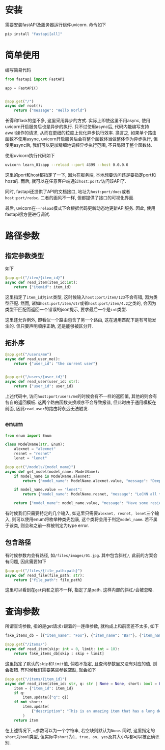 # 安装

需要安装fastAPI及服务器运行组件uvicorn. 命令如下

```bash
pip install "fastapi[all]"
```

# 简单使用


编写简易代码

```python
from fastapi import FastAPI

app = FastAPI()


@app.get("/")
async def root():
    return {"message": "Hello World"}
```

长得和flask的差不多, 这里采用异步的方式. 实际上即使这里不用async, 使用uvicorn开启服务后也是异步的执行. 只不过使用async后, 代码内能编写支持await操作的请求, 从而在更细的粒度上优化异步执行效率. 换言之, 如果单个路由函数不使用async, uvicorn开启服务后会将整个函数体当做整体作为异步执行, 但使用async后, 我们可以更加精细地调控异步执行范围, 不只局限于整个函数体.

使用uvicorn执行代码如下

```bash
uvicorn learn_01:app --reload --port 4399 --host 0.0.0.0
```

这里的port和host都指定了一下, 因为在服务端, 本地想要访问还是要指定port和host的. 而后, 就可以在任意客户端通过`host:port/`访问该API了.

同时, fastapi还提供了API的文档接口, 地址为`host:port/docs`或者`host:port/redoc`. 二者的画风不一样, 但都提供了接口的可视化界面.

最后, uvicorn在`--reload`模式下会根据代码更新动态地更新API服务. 因此, 使用fastapi很方便进行调试.

# 路径参数

## 指定参数类型

如下

```python
@app.get("/item/{item_id}")
async def read_item(item_id:int):
    return {"itemid": item_id}
```

这里指定了`item_id`为`int`类型, 这时候输入`host:port/item/123`不会有错, 因为类型匹配. 然而, 诸如`host:port/item/str`或者`host:port/item/4.2`之类的, 会因为类型不匹配而返回一个错误的json提示, 要求最后一个是`int`类型.

这里还允许例外, 即看似一个路由包含了另一个路由, 这在通用匹配下是有可能发生的. 但只要声明顺序正确, 还是能够被区分开.

## 拓扑序

```python
@app.get("/users/me")
async def read_user_me():
    return {"user_id": "the current user"}


@app.get("/users/{user_id}")
async def read_user(user_id: str):
    return {"user_id": user_id}
```

上述代码中, 访问`host:port/users/me`的时候会有不一样的返回值, 其他的则会有各自的返回模板. 这两个路由函数交换顺序不会导致报错, 但此时由于通用模板在前面, 因此`read_user`的路由将永远无法触发.

## enum

```python
from enum import Enum

class ModelName(str, Enum):
    alexnet = "alexnet"
    resnet = "resnet"
    lenet = "lenet"

@app.get("/models/{model_name}")
async def get_model(model_name: ModelName):
    if model_name is ModelName.alexnet:
        return {"model_name": ModelName.alexnet.value, "message": "Deep Learning FTW!"}

    if model_name.value == "lenet":
        return {"model_name": ModelName.resnet, "message": "LeCNN all the images"}

    return {"model_name": model_name.value, "message": "Have some residuals"}
```

有时候我们只需要特定的几个输入, 如这里只需要`alexnet, resnet, lenet`三个输入, 则可以使用enum将枚举种类先包装, 这个类将会用于判定`model_name`. 若不属于该类, 则会和之前一样被判定为type error.

## 包含路径

有时候参数内会有路径, 如`/files/images/01.jpg`. 其中包含斜杠`/`, 此前的方案会有问题, 因此需要如下

```python
@app.get("/files/{file_path:path}")
async def read_file(file_path: str):
    return {"file_path": file_path}
```
这里可以看到在`get`内和之前不一样, 指定了是path. 这样内部的斜杠`/`会被忽略.

# 查询参数

所谓查询参数, 指的是get请求`?`跟着的一连串参数, 就构成上和前面差不太多, 如下

```python
fake_items_db = [{"item_name": "Foo"}, {"item_name": "Bar"}, {"item_name": "Baz"}]

@app.get("/items/")
async def read_item(skip: int = 0, limit: int = 10):
    return fake_items_db[skip : skip + limit]
```

这里指定了默认的`skip`和`limit`值, 倘若不指定, 且查询参数里又没有对应的值, 则会报错. 有时候我们需要某些参数空缺, 就会如下

```python
@app.get("/items/{item_id}")
async def read_item(item_id: str, q: str | None = None, short: bool = False):
    item = {"item_id": item_id}
    if q:
        item.update({"q": q})
    if not short:
        item.update(
            {"description": "This is an amazing item that has a long description"}
        )
    return item
```

在上述情况下, `q`参数可以为一个字符串, 若空缺则默认为`None`. 同时, 这里指定的`short`为`bool`类型, 但实际中`short`为`1, true, on, yes`及其大小写都可以被正确识别.